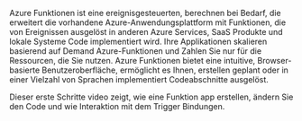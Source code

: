 Azure Funktionen ist eine ereignisgesteuerten, berechnen bei Bedarf, die erweitert die vorhandene Azure-Anwendungsplattform mit Funktionen, die von Ereignissen ausgelöst in anderen Azure Services, SaaS Produkte und lokale Systeme Code implementiert wird. Ihre Applikationen skalieren basierend auf Demand Azure-Funktionen und Zahlen Sie nur für die Ressourcen, die Sie nutzen. Azure Funktionen bietet eine intuitive, Browser-basierte Benutzeroberfläche, ermöglicht es Ihnen, erstellen geplant oder in einer Vielzahl von Sprachen implementiert Codeabschnitte ausgelöst. 

Dieser erste Schritte video zeigt, wie eine Funktion app erstellen, ändern Sie den Code und wie Interaktion mit dem Trigger Bindungen.